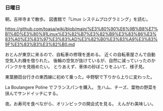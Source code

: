 ### 日曜日

朝。吉祥寺まで散歩。
図書館で「Linux システムプログラミング」を読む。

https://github.com/toasa/wiki/blob/main/%E3%80%90%E6%9B%B8%E7%B1%8D%E3%80%91Linux%E3%82%B7%E3%82%B9%E3%83%86%E3%83%A0%E3%83%97%E3%83%AD%E3%82%B0%E3%83%A9%E3%83%9F%E3%83%B3%E3%82%B0.md

おとんが東京に来るので、自転車の修理を進める。
近くの自転車屋さんで自動空気入れ機を借りれた。
後輪の空気が抜けているが、自然に減っていったのかパンクかを見極めたい。
とりあえず、車体の砂ぼこりをふいて、様子見。

東葉勝田台行きの東西線に初めて乗った。中野駅で下りから上りに変わった。

La Boulangere Poline でフランスパンを購入。
生ハム、チーズ、葉物の野菜を挟んでサンドイッチにする。

夜。お寿司を食べながら、オリンピックの開会式を見る。
えんがわ美味しい。
